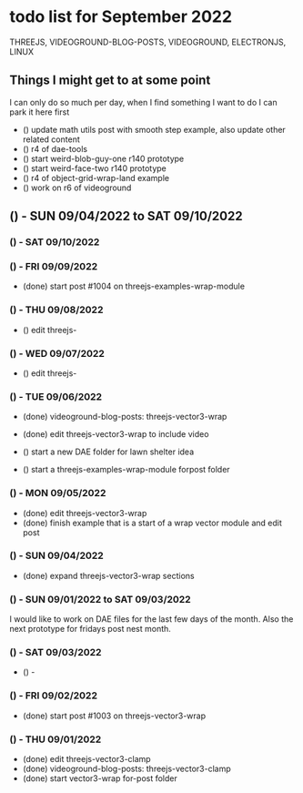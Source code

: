 # todo list for September 2022

THREEJS, VIDEOGROUND-BLOG-POSTS, VIDEOGROUND, ELECTRONJS, LINUX

## Things I might get to at some point

I can only do so much per day, when I find something I want to do I can park it here first

* () update math utils post with smooth step example, also update other related content
* () r4 of dae-tools
* () start weird-blob-guy-one r140 prototype
* () start weird-face-two r140 prototype
* () r4 of object-grid-wrap-land example
* () work on r6 of videoground

## () - SUN 09/04/2022 to  SAT 09/10/2022

### () - SAT 09/10/2022

### () - FRI 09/09/2022
* (done) start post #1004 on threejs-examples-wrap-module

### () - THU 09/08/2022
* () edit threejs-

### () - WED 09/07/2022
* () edit threejs-

### () - TUE 09/06/2022
* (done) videoground-blog-posts: threejs-vector3-wrap
* (done) edit threejs-vector3-wrap to include video

* () start a new DAE folder for lawn shelter idea
* () start a threejs-examples-wrap-module forpost folder


### () - MON 09/05/2022
* (done) edit threejs-vector3-wrap
* (done) finish example that is a start of a wrap vector module and edit post

### () - SUN 09/04/2022
* (done) expand threejs-vector3-wrap sections





### () - SUN 09/01/2022 to  SAT 09/03/2022

I would like to work on DAE files for the last few days of the month. Also the next prototype for fridays post nest month.

### () - SAT 09/03/2022
* () -

### () - FRI 09/02/2022
* (done) start post #1003 on threejs-vector3-wrap

### () - THU 09/01/2022
* (done) edit threejs-vector3-clamp
* (done) videoground-blog-posts: threejs-vector3-clamp
* (done) start vector3-wrap for-post folder
